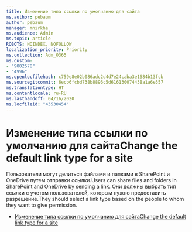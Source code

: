 ```yaml
---
title: Изменение типа ссылки по умолчанию для сайта
ms.author: pebaum
author: pebaum
manager: mnirkhe
ms.audience: Admin
ms.topic: article
ROBOTS: NOINDEX, NOFOLLOW
localization_priority: Priority
ms.collection: Adm_O365
ms.custom:
- "9002578"
- "4996"
ms.openlocfilehash: c759e8e02b086adc2d4d7e24caba3e1684b13fcb
ms.sourcegitcommit: 6ecb6fcbd738b8896c5d616130074438a1a6e357
ms.translationtype: HT
ms.contentlocale: ru-RU
ms.lasthandoff: 04/16/2020
ms.locfileid: "43530454"
---
```

# <a name="change-the-default-link-type-for-a-site"></a><span data-ttu-id="bbaac-102">Изменение типа ссылки по умолчанию для сайта</span><span class="sxs-lookup"><span data-stu-id="bbaac-102">Change the default link type for a site</span></span>

<span data-ttu-id="bbaac-103">Пользователи могут делиться файлами и папками в SharePoint и OneDrive путем отправки ссылки.</span><span class="sxs-lookup"><span data-stu-id="bbaac-103">Users can share files and folders in SharePoint and OneDrive by sending a link.</span></span> <span data-ttu-id="bbaac-104">Они должны выбрать тип ссылки с учетом пользователей, которым нужно предоставить разрешение.</span><span class="sxs-lookup"><span data-stu-id="bbaac-104">They should select a link type based on the people to whom they want to give permission.</span></span>

- [<span data-ttu-id="bbaac-105">Изменение типа ссылки по умолчанию для сайта</span><span class="sxs-lookup"><span data-stu-id="bbaac-105">Change the default link type for a site</span></span>](https://docs.microsoft.com/sharepoint/change-default-sharing-link)
